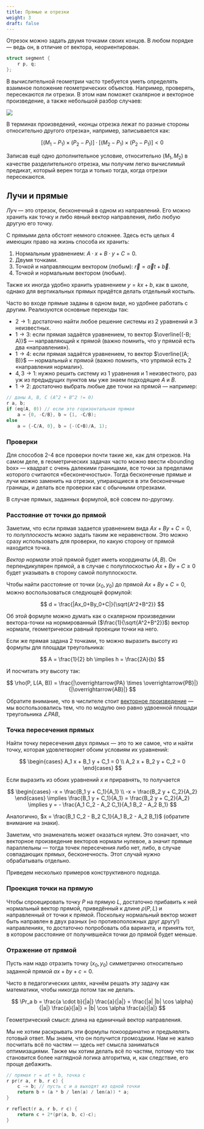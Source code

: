 ```yaml
---
title: Прямые и отрезки
weight: 3
draft: false
---
```


Отрезок можно задать двумя точками своих концов. В любом порядке — ведь он, в отличие от вектора, неориентирован.

```cpp
struct segment {
    r p, q;
};
```

В вычислительной геометрии часто требуется уметь определять взаимное положение геометрических объектов. Например, проверять, пересекаются ли отрезки. В этом нам поможет скалярное и векторное произведение, а также небольшой разбор случаев:

![](../img/segments.png)

В терминах произведений, «концы отрезка лежат по разные стороны относительно другого отрезка», например, записывается как:

$$
[(M_1 - P_1) \times (P_2 - P_1)]
\cdot
[(M_2 - P_1) \times (P_2 - P_1)]
< 0
$$

Записав ещё одно дополнительное условие, относительно $(M_1, M_2)$ в качестве разделительного отрезка, мы получим легко вычислимый предикат, который верен тогда и только тогда, когда отрезки пересекаются.

## Лучи и прямые

*Луч* — это отрезок, бесконечный в одном из направлений. Его можно хранить как точку и либо явный вектор направления, либо любую другую его точку.

С прямыми дела обстоят немного сложнее. Здесь есть целых 4 имеющих право на жизнь способа их хранить:

1. Нормальным уравнением: $A \cdot x + B \cdot y + C = 0$.
2. Двумя точками.
3. Точкой и направляющим вектором (любым): $\vec{r} = \vec{a}t + \vec{b}$.
4. Точкой и нормальным вектором (любым).

Также их иногда удобно хранить уравнением $y = kx + b$, как в школе, однако для вертикальных прямых придётся делать отдельный костыль.

Часто во входе прямые заданы в одном виде, но удобнее работать с другим. Реализуются основные переходы так:

- $2 \rightarrow 1$: достаточно найти любое решение системы из 2 уравнений и 3 неизвестных.
- $1 \rightarrow 3$: если прямая задаётся уравнением, то вектор $\overline{(-B; A)}$ — направляющий к прямой (важно помнить, что у прямой есть два «направления»).
- $1 \rightarrow 4$: если прямая задаётся уравнением, то вектор $\overline{(A; B)}$ — нормальный к прямой (важно помнить, что упрямой есть 2 «направления нормали»).
- $4,3 \rightarrow 1$: нужно решить систему из 1 уравнения и 1 неизвестного, раз уж из предыдущих пунктов мы уже знаем подходящие $A$ и $B$.
- $1 \rightarrow 2$: достаточно выбрать любые две точки на прямой — например:

```c++
// даны A, B, C (A^2 + B^2 != 0)
r a, b;
if (eq(A, 0)) // если это горизонтальная прямая
    a = {0, -C/B}, b = {1, -C/B);
else
    a = {-C/A, 0}, b = {-(C+B)/A, 1);
```

### Проверки

Для способов 2-4 все проверки почти такие же, как для отрезков. На самом деле, в геометрических задачах часто можно ввести «bounding box» — квадрат с очень далекими границами, все точки за пределами которого считаются «бесконечностью». Тогда бесконечные прямые и лучи можно заменить на отрезки, упирающиеся в эти бесконечные границы, и делать все проверки как с обычными отрезками.

В случае прямых, заданных формулой, всё совсем по-другому.

### Расстояние от точки до прямой

Заметим, что если прямая задается уравнением вида $Ax + By + C = 0$, то *полуплоскость* можно задать таким же неравенством. Это можно сразу использовать для проверки, по какую сторону от прямой находится точка.

*Вектор нормали* этой прямой будет иметь координаты $(A, B)$. Он перпендикулярен прямой, а в случае с полуплоскостью $Ax + By + C \geq 0$ будет указывать в сторону самой полуплоскости.

Чтобы найти расстояние от точки $(x_0, y_0)$ до прямой $Ax + By + C = 0$, можно воспользоваться следующей формулой:

$$
d = \frac{|Ax_0+By_0+C|}{\sqrt{A^2+B^2}}
$$

Об этой формуле можно думать как о скалярном произведении вектора-точки на нормированный ($\frac{1}{\sqrt{A^2+B^2}}$) вектор нормали, геометрически равный проекции точки на него.

Если же прямая задана 2 точками, то можно выразить высоту из формулы для площади треугольника:

$$
A = \frac{1}{2} bh
\implies
h = \frac{2A}{b}
$$

И посчитать эту высоту так:

$$
\rho(P, L(A, B)) = \frac{|\overrightarrow{PA} \times \overrightarrow{PB}|}{|\overrightarrow{AB}|}
$$

Обратите внимание, что в числителе стоит [векторное произведение](../products) — мы воспользовались тем, что по модулю оно равно удвоенной площади треугольника $\angle PAB$,

### Точка пересечения прямых

Найти точку пересечения двух прямых — это то же самое, что и найти точку, которая удовлетворяет обоим условиям их уравнений:

$$
\begin{cases}
A_1 x + B_1 y + C_1 = 0 \\
A_2 x + B_2 y + C_2 = 0
\end{cases}
$$

Если выразить из обоих уравнений $x$ и приравнять, то получается

$$
\begin{cases}
-x = \frac{B_1 y + C_1}{A_1} \\
-x = \frac{B_2 y + C_2}{A_2}
\end{cases}
\implies
\frac{B_1 y + C_1}{A_1} = \frac{B_2 y + C_2}{A_2}
\implies
y = - \frac{A_1 C_2 - A_2 C_1}{A_1 B_2 - A_2 B_1}
$$

Аналогично, $x = \frac{B_1 C_2 - B_2 C_1}{A_1 B_2 - A_2 B_1}$ (обратите внимание на знаки).

Заметим, что знаменатель может оказаться нулем. Это означает, что векторное произведение векторов нормали нулевое, а значит прямые параллельны — тогда точек пересечения либо нет, либо, в случае совпадающих прямых, бесконечность. Этот случай нужно обрабатывать отдельно.

Приведем несколько примеров конструктивного подхода.

### Проекция точки на прямую

Чтобы спроецировать точку $P$ на прямую $L$, достаточно прибавить к ней нормальный вектор прямой, приведённый к длине $\rho(P, L)$ и направленный от точки к прямой. Поскольку нормальный вектор может быть направлен в двух разных (но противоположных друг другу!) направлениях, то достаточно попробовать оба варианта, и принять тот, в котором расстояние от получившейся точки до прямой будет меньше.

### Отражение от прямой

Пусть нам надо отразить точку $(x_0, y_0)$ симметрично относительно заданной прямой $ax+by+c=0$.

Чисто в педагогических целях, начнём решать эту задачу как математики, чтобы никогда потом так не делать.

$$
\Pr_a b = \frac{a \cdot b}{|a|} \frac{a}{|a|} = \frac{|a| |b| \cos \alpha}{|a|} \frac{a}{|a|} = |b| \cos \alpha \frac{a}{|a|}
$$

Геометрический смысл: длина на единичный вектор направления.

Мы не хотим раскрывать эти формулы покоординатно и предъявлять готовый ответ. Мы знаем, что он получится громоздким. Нам не жалко посчитать всё по частям — здесь нет смысла заниматься оптимизациями. Также мы хотим делать всё по частям, потому что так становится более наглядной логика алгоритма, и, как следствие, его проще дебажить.

```c++
// прямая r = at + b, точка c
r pr(r a, r b, r c) {
    c -= b; // пусть c и a выходят из одной точки
    return b + (a * b / len(a) / len(a)) * a;
}

r reflect(r a, r b, r c) {
    return c + 2*(pr(a, b, c)-c);
}
```
